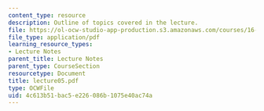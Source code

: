 ```yaml
---
content_type: resource
description: Outline of topics covered in the lecture.
file: https://ol-ocw-studio-app-production.s3.amazonaws.com/courses/16-322-stochastic-estimation-and-control-fall-2004/4c613b51bac5e226086b1075e40ac74a_lecture05.pdf
file_type: application/pdf
learning_resource_types:
- Lecture Notes
parent_title: Lecture Notes
parent_type: CourseSection
resourcetype: Document
title: lecture05.pdf
type: OCWFile
uid: 4c613b51-bac5-e226-086b-1075e40ac74a
---
```

